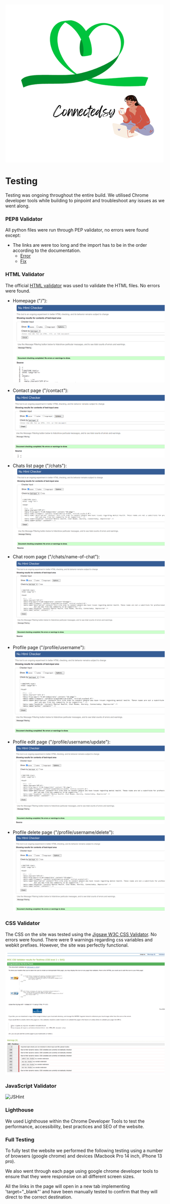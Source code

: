 # 

![Logo](/static/images/logo.png)

# Testing

Testing was ongoing throughout the entire build. We utilised Chrome developer tools while building to pinpoint and troubleshoot any issues as we went along.

### PEP8 Validator

All python files were run through PEP validator, no errors were found except:
- The links are were too long and the import has to be in the order according to the documentation.
  - [Error](/documentation/readme/images/pp8-error.png)
  - [Fix](/documentation/readme/images/pp8-fix.png)

### HTML Validator

The official [HTML validator](https://validator.w3.org/) was used to validate the HTML files. No errors were found.

  - Homepage ("/"): ![Valid](/documentation/validation/home_page.png)

  - Contact page ("/contact"): ![Valid](/documentation/validation/contact_page.png)

  - Chats list page ("/chats"): ![Valid](/documentation/validation/chats_list_page.png)

  - Chat room page ("/chats/name-of-chat"): ![Valid](/documentation/validation/chat_room_page.png)

  - Profile page ("/profile/username"): ![Valid](/documentation/validation/profile_page.png)

  - Profile edit page ("/profile/username/update"): ![Valid](/documentation/validation/profile_edit_page.png)

  - Profile delete page ("/profile/username/delete"): ![Valid](/documentation/validation/profile_delete_page.png)

  

### CSS Validator

The CSS on the site was tested using the [Jigsaw W3C CSS Validator](https://jigsaw.w3.org/css-validator/). No errors were found. There were 9 warnings regarding css variables and webkit prefixes. However, the site was perfectly functional.

![W3C validator pass](documentation/validation/css_validation.png)

### JavaScript Validator

![JSHint]()

### Lighthouse

We used Lighthouse within the Chrome Developer Tools to test the performance, accessibility, best practices and SEO of the website.

### Full Testing
To fully test the website we performed the following testing using a number of browsers (google chrome) and devices (Macbook Pro 14 inch, iPhone 13 pro).

We also went through each page using google chrome developer tools to ensure that they were responsive on all different screen sizes.

All the links in the page will open in a new tab implementing 'target="_blank"' and have been manually tested to confirm that they will direct to the correct destination.

